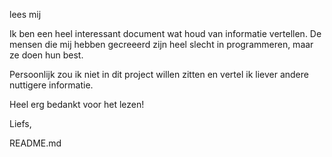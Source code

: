 lees mij

Ik ben een heel interessant document wat houd van informatie vertellen. De mensen die mij hebben gecreeerd zijn heel slecht in programmeren, maar ze doen hun best.

Persoonlijk zou ik niet in dit project willen zitten en vertel ik liever andere nuttigere informatie.

Heel erg bedankt voor het lezen!

Liefs,

README.md
